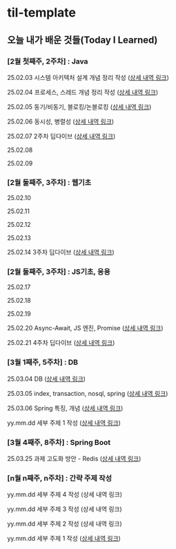 # til-template

## 오늘 내가 배운 것들(Today I Learned)

### [2월 첫째주, 2주차] : Java

25.02.03 시스템 아키텍처 설계 개념 정리 작성 ([상세 내역 링크](https://github.com/100-hours-a-week/jun.nam-til/blob/main/25.Feb/2025-02-03.md))

25.02.04 프로세스, 스레드 개념 정리 작성 ([상세 내역 링크](https://github.com/100-hours-a-week/jun.nam-til/blob/main/25.Feb/2025-02-04.md))

25.02.05 동기/비동기, 블로킹/논블로킹 ([상세 내역 링크](https://github.com/100-hours-a-week/jun.nam-til/blob/main/25.Feb/2025-02-05.md))

25.02.06 동시성, 병렬성 ([상세 내역 링크](https://github.com/100-hours-a-week/jun.nam-til/blob/main/25.Feb/2025-02-06.md))

25.02.07 2주차 딥다이브 ([상세 내역 링크](https://github.com/100-hours-a-week/jun.nam-til/blob/main/25.Feb/2025-02-07.md))

25.02.08

25.02.09

### [2월 둘째주, 3주차] : 웹기초

25.02.10

25.02.11

25.02.12

25.02.13

25.02.14 3주차 딥다이브 ([상세 내역 링크](https://github.com/100-hours-a-week/jun.nam-til/blob/main/25.Feb/2025-02-14.md))

### [2월 둘째주, 3주차] : JS기초, 응용

25.02.17

25.02.18

25.02.19

25.02.20 Async-Await, JS 엔진, Promise ([상세 내역 링크](https://github.com/100-hours-a-week/jun.nam-til/blob/main/25.Feb/2025-02-20.md))

25.02.21 4주차 딥다이브 ([상세 내역 링크](https://github.com/100-hours-a-week/jun.nam-til/blob/main/25.Feb/2025-02-21.md))

### [3월 1째주, 5주차] : DB 

25.03.04 DB ([상세 내역 링크](https://github.com/100-hours-a-week/jun.nam-til/blob/main/25.Mar/2025-03-04.md))

25.03.05 index, transaction, nosql, spring ([상세 내역 링크](https://github.com/100-hours-a-week/jun.nam-til/blob/main/25.Mar/2025-03-05.md))

25.03.06 Spring 특징, 개념 ([상세 내역 링크](https://github.com/100-hours-a-week/jun.nam-til/blob/main/25.Mar/2025-03-06.md))

yy.mm.dd 세부 주제 1 작성 ([상세 내역 링크](https://github.com/kakao-cloud-edu-5/til-template/blob/main/Jan/yyyy-mm-dd))

### [3월 4째주, 8주차] : Spring Boot

25.03.25 과제 고도화 방안 - Redis ([상세 내역 링크](https://github.com/100-hours-a-week/jun.nam-til/blob/main/25.Mar/2025-03-25.md))

### [n월 n째주, n주차] : 간략 주제 작성 

yy.mm.dd 세부 주제 4 작성 (상세 내역 링크)

yy.mm.dd 세부 주제 3 작성 (상세 내역 링크)

yy.mm.dd 세부 주제 2 작성 (상세 내역 링크)

yy.mm.dd 세부 주제 1 작성 ([상세 내역 링크](https://github.com/kakao-cloud-edu-5/til-template/blob/main/Jan/yyyy-mm-dd))
